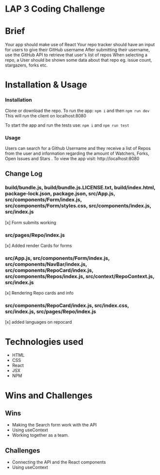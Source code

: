 # LAP 3 Coding Challenge

# Brief
Your app should make use of React
Your repo tracker should have an input for users to give their GitHub username
After submitting their username, use the GitHub API to retrieve that user's list of repos
When selecting a repo, a User should be shown some data about that repo eg. issue count, stargazers, forks etc.

# Installation & Usage

### Installation

Clone or download the repo.
To run the app: `npm i` and then `npm run dev`
This will run the client on localhost:8080

To start the app and run the tests use: `npm i` and `npm run test`

### Usage

Users can search for a Github Username and they receive a list of Repos from the user and information regarding the amount of Watchers, Forks, Open Issues and Stars  .
To view the app visit: http://localhost:8080


## Change Log

###  build/bundle.js, build/bundle.js.LICENSE.txt, build/index.html, package-lock.json, package.json, src/App.js, src/components/Form/index.js, src/components/Form/styles.css, src/components/index.js, src/index.js

[x] Form submits working

### src/pages/Repo/index.js

[x] Added render Cards for forms

###  src/App.js, src/components/Form/index.js, src/components/NavBar/index.js,  src/components/RepoCard/index.js, src/components/Repos/index.js, src/context/RepoContext.js, src/index.js

[x] Rendering Repo cards and info

###  src/components/RepoCard/index.js, src/index.css, src/index.js, src/pages/Repo/index.js

[x] added languages on repocard

# Technologies used

- HTML
- CSS
- React
- JSX
- NPM

# Wins and Challenges

## Wins

- Making the Search form work with the API 
- Using useContext
- Working together as a team.


## Challenges

- Connecting the API and the React components
- Using useContext

